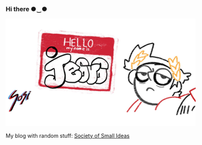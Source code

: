 ### Hi there ●‿●

![Society of small ideas.](https://github.com/czhroailsky/czhroailsky/blob/master/images/git.png)

My blog with random stuff: [Society of Small Ideas](https://czhroailsky.github.io/)

<!--
**czhroailsky/czhroailsky** is a ✨ _special_ ✨ repository because its `README.md` (this file) appears on your GitHub profile.

Here are some ideas to get you started:

- 🔭 I’m currently working on ...
- 🌱 I’m currently learning ...
- 👯 I’m looking to collaborate on ...
- 🤔 I’m looking for help with ...
- 💬 Ask me about ...
- 📫 How to reach me: ...
- 😄 Pronouns: ...
- ⚡ Fun fact: ...
-->
